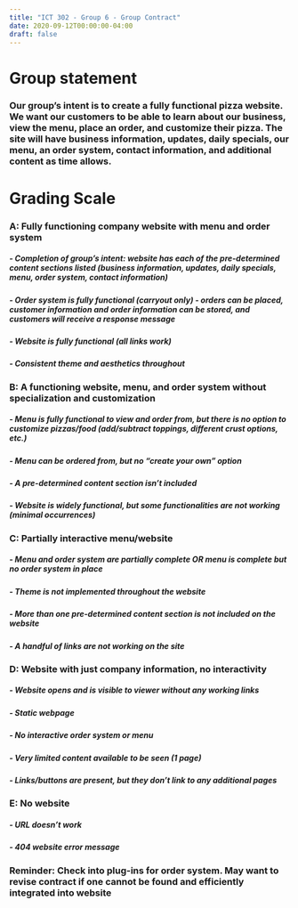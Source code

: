 ```yaml
---
title: "ICT 302 - Group 6 - Group Contract"
date: 2020-09-12T00:00:00-04:00
draft: false
---
```


# Group statement 

 

### Our group’s intent is to create a fully functional pizza website. We want our customers to be able to learn about our business, view the menu, place an order, and customize their pizza. The site will have business information, updates, daily specials, our menu, an order system, contact information, and additional content as time allows.  

 

 

# Grading Scale 

 

### A: Fully functioning company website with menu and order system 

##### - Completion of group’s intent: website has each of the pre-determined content sections listed (business information, updates, daily specials, menu, order system, contact information)  

##### - Order system is fully functional (carryout only) - orders can be placed, customer information and order information can be stored, and customers will receive a response message  

##### - Website is fully functional (all links work)  

##### - Consistent theme and aesthetics throughout  

 

### B: A functioning website, menu, and order system without specialization and customization  

##### - Menu is fully functional to view and order from, but there is no option to customize pizzas/food (add/subtract toppings, different crust options, etc.) 

##### - Menu can be ordered from, but no “create your own” option  

##### - A pre-determined content section isn’t included  

##### - Website is widely functional, but some functionalities are not working (minimal occurrences)  

 

### C: Partially interactive menu/website 

##### - Menu and order system are partially complete OR menu is complete but no order system in place  

##### - Theme is not implemented throughout the website  

##### - More than one pre-determined content section is not included on the website  

##### - A handful of links are not working on the site  

 

### D: Website with just company information, no interactivity  

##### - Website opens and is visible to viewer without any working links 

##### - Static webpage  

##### - No interactive order system or menu  

##### - Very limited content available to be seen (1 page)  

##### - Links/buttons are present, but they don’t link to any additional pages  

 

### E: No website 

##### - URL doesn’t work 

##### - 404 website error message  

 

### Reminder: Check into plug-ins for order system. May want to revise contract if one cannot be found and efficiently integrated into website
